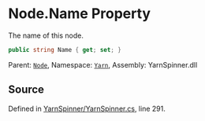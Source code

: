 # Node.Name Property

The name of this node.


```csharp
public string Name { get; set; }
```



<div class="class-metadata">

Parent: [`Node`](/api/csharp/yarn/node.md), Namespace: [`Yarn`](/api/csharp/yarn/README.md), Assembly: YarnSpinner.dll
</div>

## Source
Defined in [YarnSpinner/YarnSpinner.cs](https://github.com/YarnSpinnerTool/YarnSpinner//blob/develop/YarnSpinner/YarnSpinner.cs#L291), line 291.
